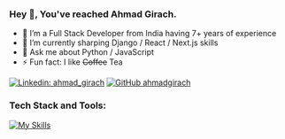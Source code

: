  ### Hey 👋, You've reached Ahmad Girach.

- 🔭 I’m a Full Stack Developer from India having 7+ years of experience
- 🌱 I’m currently sharping Django / React / Next.js skills
- 💬 Ask me about Python / JavaScript
- ⚡ Fun fact: I like ~~Coffee~~ Tea

[![Linkedin: ahmad_girach](https://img.shields.io/badge/ahmad_girach-blue?style=flat-square&logo=Linkedin&logoColor=white&link=https://linkedin.com/ahmad-girach/in/7bb22aa4)](https://linkedin.com/in/ahmad-girach-7bb22aa4)
[![GitHub ahmadgirach](https://img.shields.io/github/followers/ahmadgirach?label=follow&style=social)](https://github.com/ahmadgirach)

### **Tech Stack and Tools:**
[![My Skills](https://skillicons.dev/icons?i=html,css,sass,tailwind,styledcomponents,py,js,ts,django,nodejs,express,mongodb,mysql,postgres,angular,react,nextjs,vscode,git,github,bash,netlify,figma,postman)](https://skillicons.dev)
